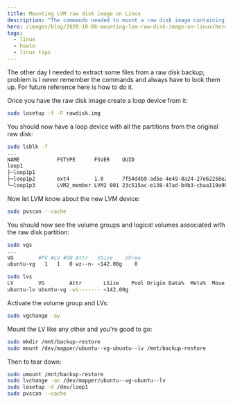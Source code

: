 ```yaml
---
title: Mounting LVM raw disk image on Linux
description: "The commands needed to mount a raw disk image containing LVM partition."
hero: /images/blog/2020-10-06-mounting-lvm-raw-disk-image-on-linux/hero.webp
tags:
  - linux
  - howto
  - linux tips
---
```


The other day I needed to extract some files from a raw disk backup; problem is
I never remember the commands and always have to look them up. For future
reference here is how to do it.

Once you have the raw disk image create a loop device from it:

```bash
sudo losetup -f -P rawdisk.img
```

You should now have a loop device with all the partitions from the original raw
disk:

```bash
sudo lsblk -f
...
NAME            FSTYPE      FSVER    UUID
loop1
├─loop1p1
├─loop1p2       ext4        1.0      7f54d4b9-ad5e-4e49-8a24-27e62258e2c0
└─loop1p3       LVM2_member LVM2 001 23c515ac-e138-47ad-b4b3-cbaa119a90d3
```

Now let LVM know about the new LVM device:

```bash
sudo pvscan --cache
```

You should now see the volume groups and logical volumes associated with the
raw disk partition:

```bash
sudo vgs
...
VG        #PV #LV #SN Attr   VSize    VFree
ubuntu-vg   1   1   0 wz--n- <142.00g    0

sudo lvs
LV        VG        Attr       LSize    Pool Origin Data%  Meta%  Move Log Cpy%Sync Convert
ubuntu-lv ubuntu-vg -wi------- <142.00g
```

Activate the volume group and LVs:

```bash
sudo vgchange -ay
```


Mount the LV like any other and you're good to go:

```bash
sudo mkdir /mnt/backup-restore
sudo mount /dev/mapper/ubuntu--vg-ubuntu--lv /mnt/backup-restore
```


Then to tear down:

```bash
sudo umount /mnt/backup-restore
sudo lvchange -an /dev/mapper/ubuntu--vg-ubuntu--lv
sudo losetup -d /dev/loop1
sudo pvscan --cache
```

